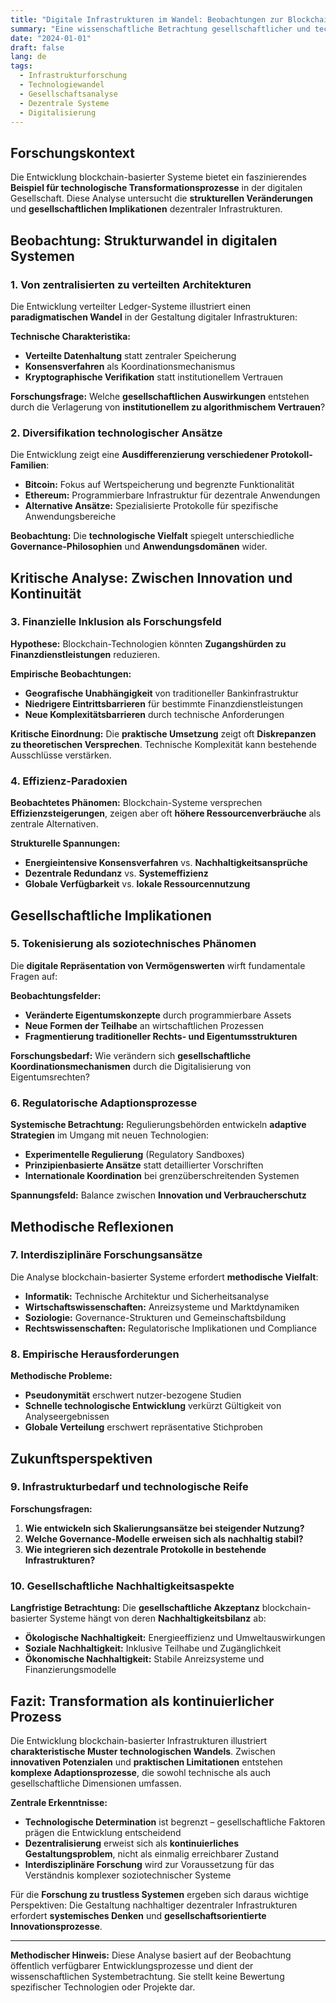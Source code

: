 ```yaml
---
title: "Digitale Infrastrukturen im Wandel: Beobachtungen zur Blockchain-Entwicklung"
summary: "Eine wissenschaftliche Betrachtung gesellschaftlicher und technischer Transformationsprozesse im Bereich dezentraler Infrastrukturen."
date: "2024-01-01"
draft: false
lang: de
tags:
  - Infrastrukturforschung
  - Technologiewandel
  - Gesellschaftsanalyse
  - Dezentrale Systeme
  - Digitalisierung
---
```



## Forschungskontext

Die Entwicklung blockchain-basierter Systeme bietet ein faszinierendes **Beispiel für technologische Transformationsprozesse** in der digitalen Gesellschaft. Diese Analyse untersucht die **strukturellen Veränderungen** und **gesellschaftlichen Implikationen** dezentraler Infrastrukturen.

## Beobachtung: Strukturwandel in digitalen Systemen

### 1. Von zentralisierten zu verteilten Architekturen

Die Entwicklung verteilter Ledger-Systeme illustriert einen **paradigmatischen Wandel** in der Gestaltung digitaler Infrastrukturen:

**Technische Charakteristika:**
- **Verteilte Datenhaltung** statt zentraler Speicherung
- **Konsensverfahren** als Koordinationsmechanismus
- **Kryptographische Verifikation** statt institutionellem Vertrauen

**Forschungsfrage:** Welche **gesellschaftlichen Auswirkungen** entstehen durch die Verlagerung von **institutionellem zu algorithmischem Vertrauen**?

### 2. Diversifikation technologischer Ansätze

Die Entwicklung zeigt eine **Ausdifferenzierung verschiedener Protokoll-Familien**:

- **Bitcoin:** Fokus auf Wertspeicherung und begrenzte Funktionalität
- **Ethereum:** Programmierbare Infrastruktur für dezentrale Anwendungen
- **Alternative Ansätze:** Spezialisierte Protokolle für spezifische Anwendungsbereiche

**Beobachtung:** Die **technologische Vielfalt** spiegelt unterschiedliche **Governance-Philosophien** und **Anwendungsdomänen** wider.

## Kritische Analyse: Zwischen Innovation und Kontinuität

### 3. Finanzielle Inklusion als Forschungsfeld

**Hypothese:** Blockchain-Technologien könnten **Zugangshürden zu Finanzdienstleistungen** reduzieren.

**Empirische Beobachtungen:**
- **Geografische Unabhängigkeit** von traditioneller Bankinfrastruktur
- **Niedrigere Eintrittsbarrieren** für bestimmte Finanzdienstleistungen
- **Neue Komplexitätsbarrieren** durch technische Anforderungen

**Kritische Einordnung:** Die **praktische Umsetzung** zeigt oft **Diskrepanzen zu theoretischen Versprechen**. Technische Komplexität kann bestehende Ausschlüsse verstärken.

### 4. Effizienz-Paradoxien

**Beobachtetes Phänomen:** Blockchain-Systeme versprechen **Effizienzsteigerungen**, zeigen aber oft **höhere Ressourcenverbräuche** als zentrale Alternativen.

**Strukturelle Spannungen:**
- **Energieintensive Konsensverfahren** vs. **Nachhaltigkeitsansprüche**
- **Dezentrale Redundanz** vs. **Systemeffizienz**
- **Globale Verfügbarkeit** vs. **lokale Ressourcennutzung**

## Gesellschaftliche Implikationen

### 5. Tokenisierung als soziotechnisches Phänomen

Die **digitale Repräsentation von Vermögenswerten** wirft fundamentale Fragen auf:

**Beobachtungsfelder:**
- **Veränderte Eigentumskonzepte** durch programmierbare Assets
- **Neue Formen der Teilhabe** an wirtschaftlichen Prozessen
- **Fragmentierung traditioneller Rechts- und Eigentumsstrukturen**

**Forschungsbedarf:** Wie verändern sich **gesellschaftliche Koordinationsmechanismen** durch die Digitalisierung von Eigentumsrechten?

### 6. Regulatorische Adaptionsprozesse

**Systemische Betrachtung:** Regulierungsbehörden entwickeln **adaptive Strategien** im Umgang mit neuen Technologien:

- **Experimentelle Regulierung** (Regulatory Sandboxes)
- **Prinzipienbasierte Ansätze** statt detaillierter Vorschriften
- **Internationale Koordination** bei grenzüberschreitenden Systemen

**Spannungsfeld:** Balance zwischen **Innovation und Verbraucherschutz**

## Methodische Reflexionen

### 7. Interdisziplinäre Forschungsansätze

Die Analyse blockchain-basierter Systeme erfordert **methodische Vielfalt**:

- **Informatik:** Technische Architektur und Sicherheitsanalyse
- **Wirtschaftswissenschaften:** Anreizsysteme und Marktdynamiken
- **Soziologie:** Governance-Strukturen und Gemeinschaftsbildung
- **Rechtswissenschaften:** Regulatorische Implikationen und Compliance

### 8. Empirische Herausforderungen

**Methodische Probleme:**
- **Pseudonymität** erschwert nutzer-bezogene Studien
- **Schnelle technologische Entwicklung** verkürzt Gültigkeit von Analyseergebnissen
- **Globale Verteilung** erschwert repräsentative Stichproben

## Zukunftsperspektiven

### 9. Infrastrukturbedarf und technologische Reife

**Forschungsfragen:**
1. **Wie entwickeln sich Skalierungsansätze bei steigender Nutzung?**
2. **Welche Governance-Modelle erweisen sich als nachhaltig stabil?**
3. **Wie integrieren sich dezentrale Protokolle in bestehende Infrastrukturen?**

### 10. Gesellschaftliche Nachhaltigkeitsaspekte

**Langfristige Betrachtung:** Die **gesellschaftliche Akzeptanz** blockchain-basierter Systeme hängt von deren **Nachhaltigkeitsbilanz** ab:

- **Ökologische Nachhaltigkeit:** Energieeffizienz und Umweltauswirkungen
- **Soziale Nachhaltigkeit:** Inklusive Teilhabe und Zugänglichkeit
- **Ökonomische Nachhaltigkeit:** Stabile Anreizsysteme und Finanzierungsmodelle

## Fazit: Transformation als kontinuierlicher Prozess

Die Entwicklung blockchain-basierter Infrastrukturen illustriert **charakteristische Muster technologischen Wandels**. Zwischen **innovativen Potenzialen** und **praktischen Limitationen** entstehen **komplexe Adaptionsprozesse**, die sowohl technische als auch gesellschaftliche Dimensionen umfassen.

**Zentrale Erkenntnisse:**
- **Technologische Determination** ist begrenzt – gesellschaftliche Faktoren prägen die Entwicklung entscheidend
- **Dezentralisierung** erweist sich als **kontinuierliches Gestaltungsproblem**, nicht als einmalig erreichbarer Zustand
- **Interdisziplinäre Forschung** wird zur Voraussetzung für das Verständnis komplexer soziotechnischer Systeme

Für die **Forschung zu trustless Systemen** ergeben sich daraus wichtige Perspektiven: Die Gestaltung nachhaltiger dezentraler Infrastrukturen erfordert **systemisches Denken** und **gesellschaftsorientierte Innovationsprozesse**.

---

**Methodischer Hinweis:** Diese Analyse basiert auf der Beobachtung öffentlich verfügbarer Entwicklungsprozesse und dient der wissenschaftlichen Systembetrachtung. Sie stellt keine Bewertung spezifischer Technologien oder Projekte dar.
